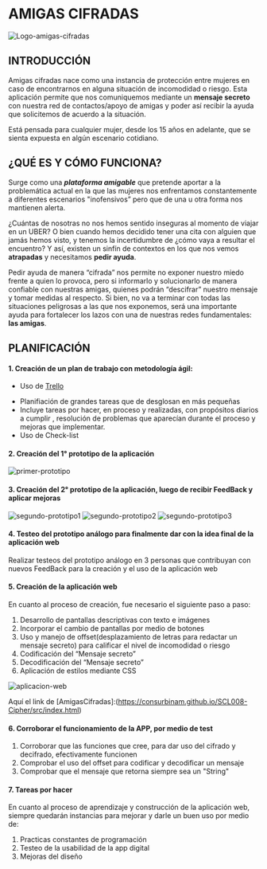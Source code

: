 # AMIGAS CIFRADAS

![Logo-amigas-cifradas](https://cdn3.iconfinder.com/data/icons/friendship/64/friendship08-512.png)

## INTRODUCCIÓN

Amigas cifradas nace como una instancia de protección entre mujeres en caso de encontrarnos en alguna situación de incomodidad o riesgo. Esta aplicación permite que nos comuniquemos mediante un **mensaje secreto** con nuestra red de contactos/apoyo de amigas y poder así recibir la ayuda que solicitemos de acuerdo a la situación. 

Está pensada para cualquier mujer, desde los 15 años en adelante, que se sienta expuesta en algún escenario cotidiano.

## ¿QUÉ ES Y CÓMO FUNCIONA?

Surge como una _**plataforma amigable**_ que pretende aportar a la problemática actual en la que las mujeres nos enfrentamos constantemente a diferentes escenarios "inofensivos” pero que de una u otra forma nos mantienen alerta. 

¿Cuántas de nosotras no nos hemos sentido inseguras al momento de viajar en un UBER? O bien cuando hemos decidido tener una cita con alguien que jamás hemos visto, y tenemos la incertidumbre de ¿cómo vaya a resultar el encuentro?  Y así, existen un sinfín de contextos en los que nos vemos **atrapadas** y necesitamos **pedir ayuda**. 

Pedir ayuda de manera “cifrada” nos permite no exponer nuestro miedo frente a quien lo provoca, pero si informarlo y solucionarlo de manera confiable con nuestras amigas, quienes podrán “descifrar” nuestro mensaje y tomar medidas al respecto.   Si bien, no va a terminar con todas las situaciones peligrosas a las que nos exponemos, será una importante ayuda para fortalecer los lazos con una de  nuestras redes  fundamentales: **las amigas**.

## PLANIFICACIÓN 

#### 1. Creación de un plan de trabajo con metodología ágil:
-	Uso de [Trello](https://trello.com/b/LJDmNBHa/proyecto-cifrado-c%C3%A9sar)
* Planifiación de grandes tareas que de desglosan en más pequeñas
* Incluye tareas por hacer, en proceso y  realizadas, con propósitos diarios a cumplir , resolución de problemas que aparecían durante el proceso y mejoras que implementar. 
* Uso de Check-list


#### 2. Creación del 1° prototipo de la aplicación

![primer-prototipo](https://github.com/ConsUrbinaM/SCL008-Cipher/blob/master/src/FOTOS/prototipo/20190213_000716.jpg)

#### 3. Creación del 2° prototipo de la aplicación, luego de recibir FeedBack y aplicar mejoras 
![segundo-prototipo1](https://github.com/ConsUrbinaM/SCL008-Cipher/blob/master/src/FOTOS/prototipo/20190213_000743.jpg)
![segundo-prototipo2](https://github.com/ConsUrbinaM/SCL008-Cipher/blob/master/src/FOTOS/prototipo/20190213_000801.jpg)
![segundo-prototipo3](https://github.com/ConsUrbinaM/SCL008-Cipher/blob/master/src/FOTOS/prototipo/20190213_000819.jpg)

#### 4. Testeo del prototipo análogo para finalmente dar con la idea final de la aplicación web

Realizar testeos del prototipo análogo en 3 personas que contribuyan con nuevos FeedBack para la creación y el uso de la aplicación web

#### 5. Creación de la aplicación web

En cuanto al proceso de creación, fue necesario el siguiente paso a paso: 

1.	Desarrollo de pantallas descriptivas con texto e imágenes 
2.	Incorporar el cambio de pantallas por medio de botones
3.	Uso y manejo de offset(desplazamiento de letras para redactar un mensaje secreto) para calificar el nivel de incomodidad o riesgo 
4.  Codificación del “Mensaje secreto”
5.	Decodificación del “Mensaje secreto”
6.  Aplicación de estilos mediante CSS 

![aplicacion-web](https://github.com/ConsUrbinaM/SCL008-Cipher/blob/master/src/FOTOS/prototipo/imagen%20web.png)

Aquí el link de [AmigasCifradas]:(https://consurbinam.github.io/SCL008-Cipher/src/index.html) 

#### 6. Corroborar el funcionamiento de la APP, por medio de test

1. Corroborar que las funciones que cree, para dar uso del cifrado y decifrado, efectivamente funcionen
2. Comprobar el uso del offset para codificar y decodificar un mensaje 
3. Comprobar que el mensaje que retorna siempre sea un "String"

#### 7. Tareas por hacer 

En cuanto al proceso de aprendizaje y construcción de la aplicación web, siempre quedarán instancias para mejorar y darle un buen uso por medio de: 

1. Practicas constantes de programación 
2. Testeo de la usabilidad de la app digital 
3. Mejoras del diseño 




